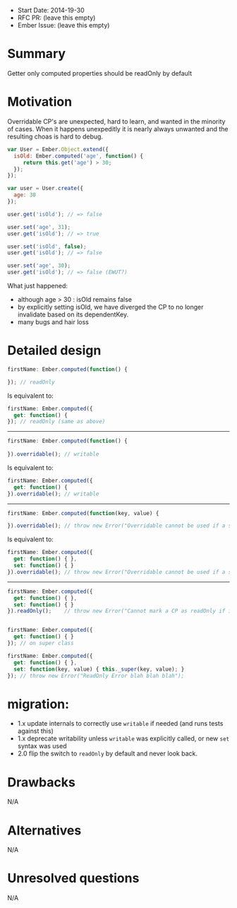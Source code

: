 - Start Date: 2014-19-30
- RFC PR: (leave this empty)
- Ember Issue: (leave this empty)

# Summary

Getter only computed properties should be readOnly by default

# Motivation

Overridable CP's are unexpected, hard to learn, and wanted in the minority of
cases. When it happens unexpeditly it is nearly always unwanted and the resulting
choas is hard to debug.


```js
var User = Ember.Object.extend({
  isOld: Ember.computed('age', function() {
     return this.get('age') > 30;
  });
});

var user = User.create({
  age: 30
});

user.get('isOld'); // => false

user.set('age', 31);
user.get('isOld'); // => true

user.set('isOld', false);
user.get('isOld'); // => false

user.set('age', 30);
user.get('isOld'); // => false (EWUT?)
```


What just happened:

* although age > 30 : isOld remains false
* by explicitly setting isOld, we have diverged the CP to no longer invalidate based on its dependentKey.
* many bugs and hair loss


# Detailed design

```js
firstName: Ember.computed(function() {

}); // readOnly
```

Is equivalent to:

```js
firstName: Ember.computed({
  get: function() {
}); // readOnly (same as above)
```

---

```js
firstName: Ember.computed(function() {
  
}).overridable(); // writable
```

Is equivalent to:

```js
firstName: Ember.computed({
  get: function() {
}).overridable(); // writable
```

---


```js
firstName: Ember.computed(function(key, value) {

}).overridable(); // throw new Error("Overridable cannot be used if a setter already exists....");
```

Is equivalent to:

```js
firstName: Ember.computed({
  get: function() { },
  set: function() { }
}).overridable(); // throw new Error("Overridable cannot be used if a setter already exists....");
```

---

```js
firstName: Ember.computed({
  get: function() { },
  set: function() { }
}).readOnly();    // throw new Error("Cannot mark a CP as readOnly if it has an explicit setter");
```

```js

firstName: Ember.computed({
  get: function() { }
}); // on super class

firstName: Ember.computed({
  get: function() { },
  set: function(key, value) { this._super(key, value); }
}); // throw new Error("ReadOnly Error blah blah blah");
```

# migration:

* 1.x update internals to correctly use `writable` if needed (and runs tests against this)
* 1.x deprecate writability unless `writable` was explicitly called, or new `set` syntax  was used
* 2.0 flip the switch to `readOnly` by default and never look back.

# Drawbacks

N/A

# Alternatives

N/A

# Unresolved questions

N/A

